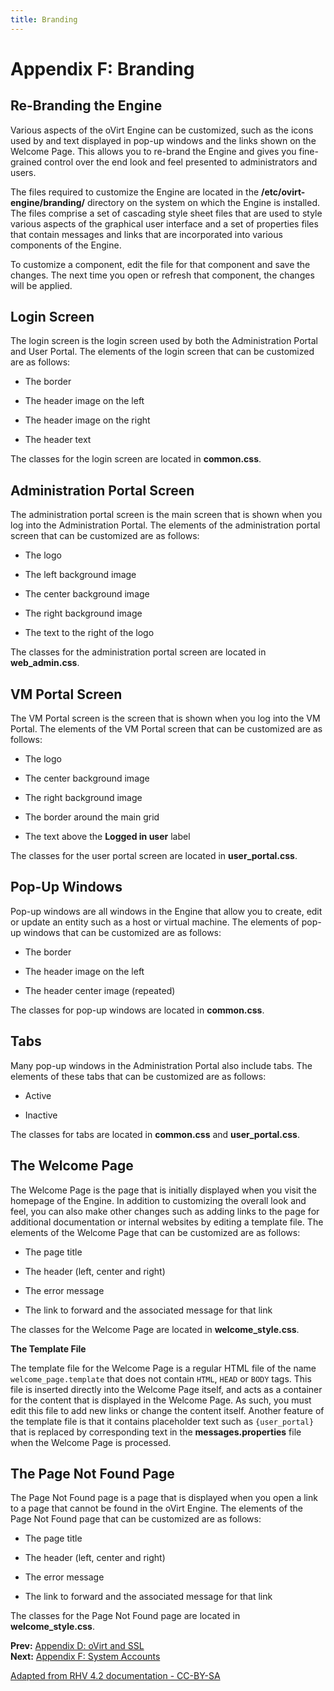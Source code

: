 ```yaml
---
title: Branding
---
```


# Appendix F: Branding

## Re-Branding the Engine

Various aspects of the oVirt Engine can be customized, such as the icons used by and text displayed in pop-up windows and the links shown on the Welcome Page. This allows you to re-brand the Engine and gives you fine-grained control over the end look and feel presented to administrators and users.

The files required to customize the Engine are located in the **/etc/ovirt-engine/branding/** directory on the system on which the Engine is installed. The files comprise a set of cascading style sheet files that are used to style various aspects of the graphical user interface and a set of properties files that contain messages and links that are incorporated into various components of the Engine.

To customize a component, edit the file for that component and save the changes. The next time you open or refresh that component, the changes will be applied.

## Login Screen

The login screen is the login screen used by both the Administration Portal and User Portal. The elements of the login screen that can be customized are as follows:

* The border

* The header image on the left

* The header image on the right

* The header text

The classes for the login screen are located in **common.css**.

## Administration Portal Screen

The administration portal screen is the main screen that is shown when you log into the Administration Portal. The elements of the administration portal screen that can be customized are as follows:

* The logo

* The left background image

* The center background image

* The right background image

* The text to the right of the logo

The classes for the administration portal screen are located in **web_admin.css**.

## VM Portal Screen

The VM Portal screen is the screen that is shown when you log into the VM Portal. The elements of the VM Portal screen that can be customized are as follows:

* The logo

* The center background image

* The right background image

* The border around the main grid

* The text above the **Logged in user** label

The classes for the user portal screen are located in **user_portal.css**.

## Pop-Up Windows

Pop-up windows are all windows in the Engine that allow you to create, edit or update an entity such as a host or virtual machine. The elements of pop-up windows that can be customized are as follows:

* The border

* The header image on the left

* The header center image (repeated)

The classes for pop-up windows are located in **common.css**.

## Tabs

Many pop-up windows in the Administration Portal also include tabs. The elements of these tabs that can be customized are as follows:

* Active

* Inactive

The classes for tabs are located in **common.css** and **user_portal.css**.

## The Welcome Page

The Welcome Page is the page that is initially displayed when you visit the homepage of the Engine. In addition to customizing the overall look and feel, you can also make other changes such as adding links to the page for additional documentation or internal websites by editing a template file. The elements of the Welcome Page that can be customized are as follows:

* The page title

* The header (left, center and right)

* The error message

* The link to forward and the associated message for that link

The classes for the Welcome Page are located in **welcome_style.css**.

**The Template File**

The template file for the Welcome Page is a regular HTML file of the name `welcome_page.template` that does not contain `HTML`, `HEAD` or `BODY` tags. This file is inserted directly into the Welcome Page itself, and acts as a container for the content that is displayed in the Welcome Page. As such, you must edit this file to add new links or change the content itself. Another feature of the template file is that it contains placeholder text such as `{user_portal}` that is replaced by corresponding text in the **messages.properties** file when the Welcome Page is processed.

## The Page Not Found Page

The Page Not Found page is a page that is displayed when you open a link to a page that cannot be found in the oVirt Engine. The elements of the Page Not Found page that can be customized are as follows:

* The page title

* The header (left, center and right)

* The error message

* The link to forward and the associated message for that link

The classes for the Page Not Found page are located in **welcome_style.css**.

**Prev:** [Appendix D: oVirt and SSL](appe-oVirt_and_SSL)<br>
**Next:** [Appendix F: System Accounts](appe-System_Accounts)

[Adapted from RHV 4.2 documentation - CC-BY-SA](https://access.redhat.com/documentation/en-us/red_hat_virtualization/4.2/html/administration_guide/appe-branding)
